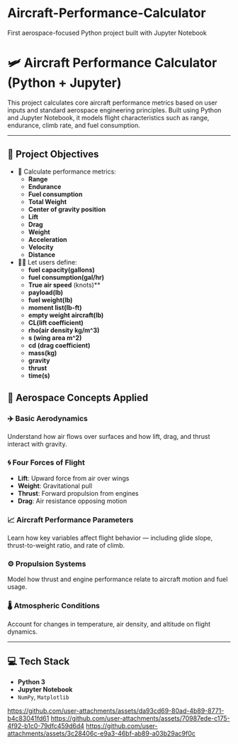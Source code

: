 # Aircraft-Performance-Calculator
First aerospace-focused Python project built with Jupyter Notebook
# 🛩️ Aircraft Performance Calculator (Python + Jupyter)

This project calculates core aircraft performance metrics based on user inputs and standard aerospace engineering principles. Built using Python and Jupyter Notebook, it models flight characteristics such as range, endurance, climb rate, and fuel consumption.

---

## 🎯 Project Objectives

- 🔢 Calculate performance metrics:
  - **Range**
  - **Endurance**
  - **Fuel consumption**
  - **Total Weight**
  - **Center of gravity position**
  - **Lift**
  - **Drag**
  - **Weight**
  - **Acceleration**
  - **Velocity**
  - **Distance**
- 🧍‍♂️ Let users define:
  - **fuel capacity(gallons)**
  - **fuel consumption(gal/hr)**
  - **True air speed** (knots)**
  - **payload(lb)**
  - **fuel weight(lb)**
  - **moment list(lb-ft)**
  - **empty weight aircraft(lb)**
  - **CL(lift coefficient)**
  - **rho(air density kg/m^3)**
  - **s (wing area m^2)**
  - **cd (drag coefficient)**
  - **mass(kg)**
  - **gravity**
  - **thrust**
  - **time(s)**
    

## 🚀 Aerospace Concepts Applied

### ✈️ Basic Aerodynamics
Understand how air flows over surfaces and how lift, drag, and thrust interact with gravity.

### 🌀 Four Forces of Flight
- **Lift**: Upward force from air over wings  
- **Weight**: Gravitational pull  
- **Thrust**: Forward propulsion from engines  
- **Drag**: Air resistance opposing motion

### 📈 Aircraft Performance Parameters
Learn how key variables affect flight behavior — including glide slope, thrust-to-weight ratio, and rate of climb.

### ⚙️ Propulsion Systems
Model how thrust and engine performance relate to aircraft motion and fuel usage.

### 🌡️ Atmospheric Conditions
Account for changes in temperature, air density, and altitude on flight dynamics.

---

## 💻 Tech Stack

- **Python 3**
- **Jupyter Notebook**
- `NumPy`, `Matplotlib`

 
https://github.com/user-attachments/assets/da93cd69-80ad-4b89-8771-b4c83041fd61
https://github.com/user-attachments/assets/70987ede-c175-4f92-b1c0-79dfc459d6d4
https://github.com/user-attachments/assets/3c28406c-e9a3-46bf-ab89-a03b29ac9f0c





